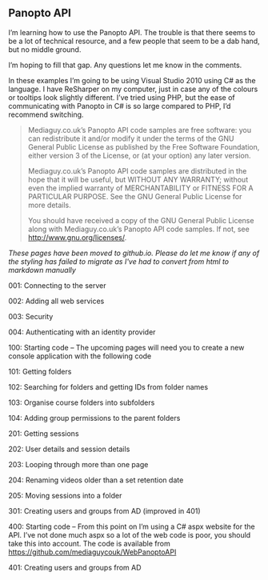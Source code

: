 ## Panopto API
I’m learning how to use the Panopto API. The trouble is that there seems to be a lot of technical resource, and a few people that seem to be a dab hand, but no middle ground.

I’m hoping to fill that gap. Any questions let me know in the comments.

In these examples I’m going to be using Visual Studio 2010 using C# as the language. I have ReSharper on my computer, just in case any of the colours or tooltips look slightly different. I’ve tried using PHP, but the ease of communicating with Panopto in C# is so large compared to PHP, I’d recommend switching.

> Mediaguy.co.uk’s Panopto API code samples are free software: you can redistribute
it and/or modify it under the terms of the GNU General Public License as published
by the Free Software Foundation, either version 3 of the License, or (at your option)
any later version.
> 
> Mediaguy.co.uk’s Panopto API code samples are distributed in the hope that it will be
useful, but WITHOUT ANY WARRANTY; without even the implied warranty of MERCHANTABILITY
or FITNESS FOR A PARTICULAR PURPOSE. See the GNU General Public License for more details.
>
> You should have received a copy of the GNU General Public License along with
Mediaguy.co.uk’s Panopto API code samples. If not, see <http://www.gnu.org/licenses/>.

*These pages have been moved to github.io. Please do let me know if any of the styling 
has failed to migrate as I've had to convert from html to markdown manually*


001: Connecting to the server

002: Adding all web services

003: Security

004: Authenticating with an identity provider

 

100: Starting code – The upcoming pages will need you to create a new console application with the following code

101: Getting folders

102: Searching for folders and getting IDs from folder names

103: Organise course folders into subfolders

104: Adding group permissions to the parent folders

201: Getting sessions

202: User details and session details

203: Looping through more than one page

204: Renaming videos older than a set retention date

205: Moving sessions into a folder

301: Creating users and groups from AD (improved in 401)

 

400: Starting code – From this point on I’m using a C# aspx website for the API. I’ve not done much aspx so a lot of the web code is poor, you should take this into account.
The code is available from https://github.com/mediaguycouk/WebPanoptoAPI

401: Creating users and groups from AD
